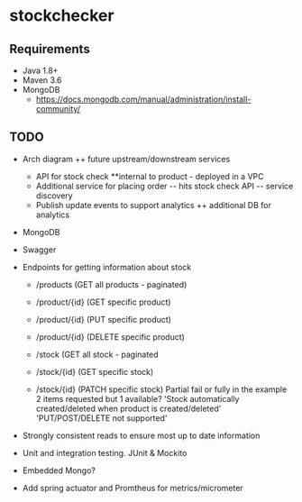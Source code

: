 # stockchecker

## Requirements 
- Java 1.8+
- Maven 3.6
- MongoDB
    - https://docs.mongodb.com/manual/administration/install-community/

## TODO 

- Arch diagram ++ future upstream/downstream services
    - API for stock check **internal to product - deployed in a VPC
    - Additional service for placing order -- hits stock check API -- service discovery
    - Publish update events to support analytics ++ additional DB for analytics

- MongoDB
- Swagger

- Endpoints for getting information about stock
    - /products               (GET all products - paginated)
    - /product/{id}           (GET specific product)
    - /product/{id}           (PUT specific product)
    - /product/{id}           (DELETE specific product)
  
    - /stock                  (GET all stock - paginated
    - /stock/{id}             (GET specific stock)
    - /stock/{id}             (PATCH specific stock) Partial fail or fully in the example 2 items requested but 1 available?
    'Stock automatically created/deleted when product is created/deleted'
      'PUT/POST/DELETE not supported'
    

- Strongly consistent reads to ensure most up to date information

- Unit and integration testing. JUnit & Mockito
- Embedded Mongo?
- Add spring actuator and Promtheus for metrics/micrometer
